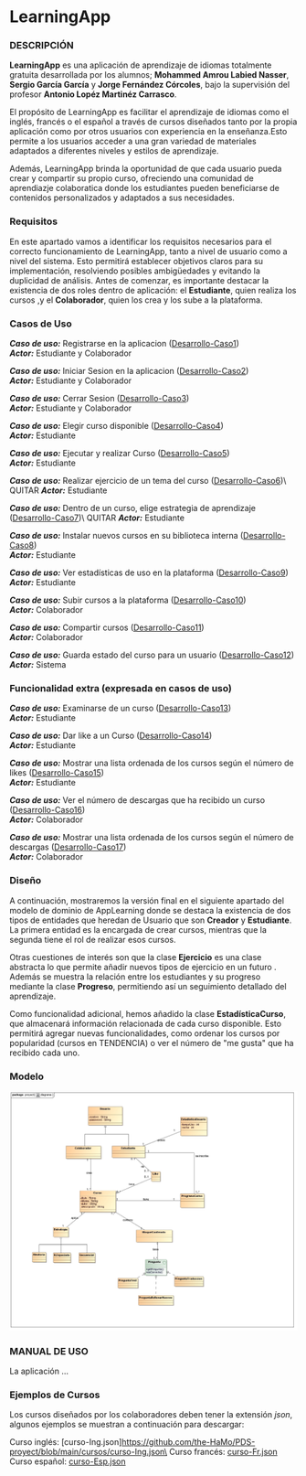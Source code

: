 ﻿# LearningApp

### DESCRIPCIÓN 

**LearningApp** es una aplicación de aprendizaje de idiomas totalmente gratuita desarrollada por los alumnos; **Mohammed Amrou Labied Nasser**, **Sergio García García** y **Jorge Fernández Córcoles**, bajo la supervisión del profesor **Antonio Lopéz Martinéz Carrasco**.

El propósito de LearningApp es facilitar el aprendizaje de idiomas como el inglés, francés o el español a través de cursos diseñados tanto por la propia aplicación como por otros usuarios con experiencia en la enseñanza.Esto permite a los usuarios acceder a una gran variedad de materiales adaptados a diferentes niveles y estilos de aprendizaje. 

Además, LearningApp brinda la oportunidad de que cada usuario pueda crear y compartir su propio curso, ofreciendo una comunidad de aprendiazje colaboratica donde los estudiantes pueden beneficiarse de contenidos personalizados y adaptados a sus necesidades. 

### Requisitos

En este apartado vamos a identificar los requisitos necesarios para el correcto funcionamiento de LearningApp, tanto a nivel de usuario como a nivel del sistema. Esto permitirá establecer objetivos claros para su implementación, resolviendo posibles ambigüedades y evitando la duplicidad de análisis. Antes de comenzar, es importante destacar la existencia de dos roles dentro de aplicación: el **Estudiante**, quien realiza los cursos ,y el **Colaborador**, quien los crea y los sube a la plataforma.

### Casos de Uso

***Caso de uso:*** Registrarse en la aplicacion ([Desarrollo-Caso1](https://github.com/the-HaMo/PDS-proyect/blob/main/info/Desarrollo-Caso1.md))\
***Actor:*** Estudiante y Colaborador

***Caso de uso:*** Iniciar Sesion en la aplicacion ([Desarrollo-Caso2](https://github.com/the-HaMo/PDS-proyect/blob/main/info/Desarrollo-Caso2.md))\
***Actor:*** Estudiante y Colaborador 

***Caso de uso:*** Cerrar Sesion ([Desarrollo-Caso3](https://github.com/the-HaMo/PDS-proyect/blob/main/info/Desarrollo-Caso3.md))\
***Actor:*** Estudiante y Colaborador 

***Caso de uso:*** Elegir curso disponible ([Desarrollo-Caso4](https://github.com/the-HaMo/PDS-proyect/blob/main/info/Desarrollo-Caso4.md))\
***Actor:*** Estudiante 

***Caso de uso:*** Ejecutar y realizar Curso ([Desarrollo-Caso5](https://github.com/the-HaMo/PDS-proyect/blob/main/info/Desarrollo-Caso5.md))\
***Actor:*** Estudiante

***Caso de uso:*** Realizar ejercicio de un tema del curso ([Desarrollo-Caso6](https://github.com/the-HaMo/PDS-proyect/blob/main/info/Desarrollo-Caso6.md))\ QUITAR
***Actor:*** Estudiante

***Caso de uso:*** Dentro de un curso, elige estrategia de aprendizaje ([Desarrollo-Caso7](https://github.com/the-HaMo/PDS-proyect/blob/main/info/Desarrollo-Caso7.md))\ QUITAR
***Actor:*** Estudiante

***Caso de uso:*** Instalar nuevos cursos en su biblioteca interna ([Desarrollo-Caso8](https://github.com/the-HaMo/PDS-proyect/blob/main/info/Desarrollo-Caso8.md))\
***Actor:*** Estudiante 

***Caso de uso:*** Ver estadísticas de uso en la plataforma ([Desarrollo-Caso9](https://github.com/the-HaMo/PDS-proyect/blob/main/info/Desarrollo-Caso9.md))\
***Actor:*** Estudiante

***Caso de uso:*** Subir cursos a la plataforma ([Desarrollo-Caso10](https://github.com/the-HaMo/PDS-proyect/blob/main/info/Desarrollo-Caso10.md))\
***Actor:*** Colaborador

***Caso de uso:*** Compartir cursos ([Desarrollo-Caso11](https://github.com/the-HaMo/PDS-proyect/blob/main/info/Desarrollo-Caso11.md))\
***Actor:*** Colaborador

***Caso de uso:*** Guarda estado del curso para un usuario ([Desarrollo-Caso12](https://github.com/the-HaMo/PDS-proyect/blob/main/info/Desarrollo-Caso12.md))\
***Actor:*** Sistema

### Funcionalidad extra (expresada en casos de uso) 

***Caso de uso:*** Examinarse de un curso ([Desarrollo-Caso13](https://github.com/the-HaMo/PDS-proyect/blob/main/info/Desarrollo-Caso13.md))\
***Actor:*** Estudiante 

***Caso de uso:*** Dar like a un Curso ([Desarrollo-Caso14](https://github.com/the-HaMo/PDS-proyect/blob/main/info/Desarrollo-Caso14.md))\
***Actor:*** Estudiante

***Caso de uso:*** Mostrar una lista ordenada de los cursos según el número de likes ([Desarrollo-Caso15](https://github.com/the-HaMo/PDS-proyect/blob/main/info/Desarrollo-Caso15.md))\
***Actor:*** Estudiante

***Caso de uso:*** Ver el número de descargas que ha recibido un curso ([Desarrollo-Caso16](https://github.com/the-HaMo/PDS-proyect/blob/main/info/Desarrollo-Caso16.md))\
***Actor:*** Colaborador

***Caso de uso:*** Mostrar una lista ordenada de los cursos según el número de descargas ([Desarrollo-Caso17](https://github.com/the-HaMo/PDS-proyect/blob/main/info/Desarrollo-Caso17.md))\
***Actor:*** Colaborador

### Diseño

A continuación, mostraremos la versión final en el siguiente apartado del modelo de dominio de AppLearning donde se destaca la existencia de dos tipos de entidades que heredan de Usuario que son **Creador** y **Estudiante**. La primera entidad es la encargada de crear cursos, mientras que la segunda tiene el rol de realizar esos cursos. 

Otras cuestiones de interés son que la clase **Ejercicio** es una clase abstracta lo que permite añadir nuevos tipos de ejercicio en un futuro . Además se muestra la relación entre los estudiantes y su progreso mediante la clase **Progreso**, permitiendo así un seguimiento detallado del aprendizaje.

Como funcionalidad adicional, hemos añadido la clase **EstadísticaCurso**, que almacenará información relacionada de cada curso disponible. Esto permitirá agregar nuevas funcionalidades, como ordenar los cursos por popularidad (cursos en TENDENCIA) o ver el número de "me gusta" que ha recibido cada uno.

### Modelo

![Mdominio.VF](https://github.com/the-HaMo/PDS-proyect/blob/main/info/diagramaVF.jpg)

### MANUAL DE USO 

La aplicación ... 

### Ejemplos de Cursos

Los cursos diseñados por los colaboradores deben tener la extensión *json*, algunos ejemplos se muestran a continuación para descargar:

Curso inglés:  [curso-Ing.json]https://github.com/the-HaMo/PDS-proyect/blob/main/cursos/curso-Ing.json\
Curso francés: [curso-Fr.json](https://github.com/the-HaMo/PDS-proyect/blob/main/cursos/curso-Fr.json)\
Curso español: [curso-Esp.json](https://github.com/the-HaMo/PDS-proyect/blob/main/cursos/curso-Esp.json)

